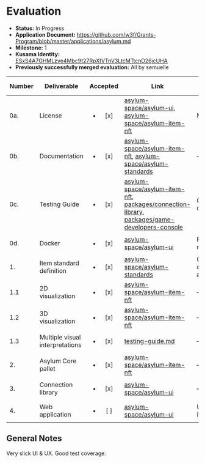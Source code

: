 # Evaluation

- **Status:** In Progress
- **Application Document:**  https://github.com/w3f/Grants-Program/blob/master/applications/asylum.md
- **Milestone:** 1
- **Kusama Identity:** [ESxS4A7GHMLzve4Mbc9t27RpXtVTnV3LtcMTtcnD26jcUHA](https://polkascan.io/pre/kusama/account/ESxS4A7GHMLzve4Mbc9t27RpXtVTnV3LtcMTtcnD26jcUHA)
- **Previously successfully merged evaluation:** All by semuelle

| Number | Deliverable | Accepted | Link | Evaluation Notes |
| ------ | ----------- | :------: | ---- |----------------- |
| 0a.    | License                         | <ul><li>[x] </li></ul> | [asylum-space/asylum-ui](https://gitlab.com/asylum-space/asylum-ui/-/blob/345efe949f615f5e300b6aa1614f8b0fa5807e33/LICENSE), [asylum-space/asylum-item-nft](https://gitlab.com/asylum-space/asylum-item-nft/-/blob/2e703840b79527ad1cf29feddb26ad980b030b09/LICENSE) | MIT           |
| 0b.    | Documentation                   | <ul><li>[x] </li></ul> | [asylum-space/asylum-item-nft](https://gitlab.com/asylum-space/asylum-item-nft/-/blob/2e703840b79527ad1cf29feddb26ad980b030b09/pallets/asylum-core/README.md), [asylum-space/asylum-standards](https://gitlab.com/asylum-space/asylum-standards/-/tree/f3024ff05656634cd9fa9cdaa0e7dca35c8cb320/standards/asylum0.1) | — |
| 0c.    | Testing Guide                   | <ul><li>[x] </li></ul> | [asylum-space/asylum-item-nft](https://gitlab.com/asylum-space/asylum-item-nft/-/blob/2e703840b79527ad1cf29feddb26ad980b030b09/docs/testing-guide.md), [packages/connection-library](https://gitlab.com/asylum-space/asylum-ui/-/blob/345efe949f615f5e300b6aa1614f8b0fa5807e33/packages/connection-library/docs/testing-guide.md), [packages/game-developers-console](https://gitlab.com/asylum-space/asylum-ui/-/blob/345efe949f615f5e300b6aa1614f8b0fa5807e33/packages/game-developers-console/docs/testing-guide.md) | Good test coverage. |
| 0d.    | Docker                          | <ul><li>[x] </li></ul> | [asylum-space/asylum-ui](https://gitlab.com/asylum-space/asylum-ui/-/blob/e9bd2e98a6702543434e7083ae34eeec9acfd01e/docker-compose.yaml) | Provided on request. |
| 1.     | Item standard definition        | <ul><li>[x] </li></ul> | [asylum-space/asylum-standards](https://gitlab.com/asylum-space/asylum-standards/-/blob/f3024ff05656634cd9fa9cdaa0e7dca35c8cb320/standards/asylum0.1/README.md) | Good documentation all around. |
| 1.1    | 2D visualization                | <ul><li>[x] </li></ul> | [asylum-space/asylum-item-nft](https://gitlab.com/asylum-space/asylum-item-nft/blob/fe41b6f2c4b85efb751d1db6b711793fa64cf60e/pallets/asylum-core/src/functions.rs#L42) | — |
| 1.2    | 3D visualization                | <ul><li>[x] </li></ul> | [asylum-space/asylum-item-nft](https://gitlab.com/asylum-space/asylum-item-nft/blob/fe41b6f2c4b85efb751d1db6b711793fa64cf60e/pallets/asylum-core/src/functions.rs#L42) | — |
| 1.3    | Multiple visual interpretations | <ul><li>[x] </li></ul> | [testing-guide.md](https://gitlab.com/asylum-space/asylum-ui/-/blob/4fff99c2054b4dfd7b926e9cd432f678fb4bffd7/packages/game-developers-console/docs/testing-guide.md#step-3-configure-template-and-interpretations) | — |
| 2.     | Asylum Core pallet              | <ul><li>[x] </li></ul> | [asylum-space/asylum-item-nft](https://gitlab.com/asylum-space/asylum-item-nft/-/tree/8877af0bafa9f977702e529e85c455a602912587/pallets/asylum-core) | — |
| 3.     | Connection library              | <ul><li>[x] </li></ul> | [asylum-space/asylum-ui](https://gitlab.com/asylum-space/asylum-ui/-/tree/cba551d1b7a44e4951816692bf090e136aea8817/packages/connection-library) | — |
| 4.     | Web application                 | <ul><li>[ ] </li></ul> | [asylum-space/asylum-ui](https://gitlab.com/asylum-space/asylum-ui/-/tree/cba551d1b7a44e4951816692bf090e136aea8817/packages/game-developers-console) | Unable to mint items. |


## General Notes

Very slick UI & UX. Good test coverage.
